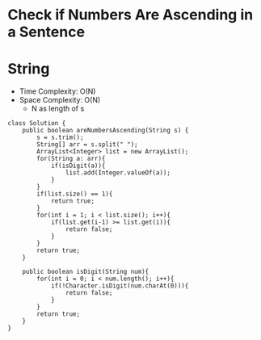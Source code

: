 # Check if Numbers Are Ascending in a Sentence

# String

- Time Complexity: O(N)
- Space Complexity: O(N)
  - N as length of s

```
class Solution {
    public boolean areNumbersAscending(String s) {
        s = s.trim();
        String[] arr = s.split(" ");
        ArrayList<Integer> list = new ArrayList();
        for(String a: arr){
            if(isDigit(a)){
                list.add(Integer.valueOf(a));
            }
        }
        if(list.size() == 1){
            return true;
        }
        for(int i = 1; i < list.size(); i++){
            if(list.get(i-1) >= list.get(i)){
                return false;
            }
        }
        return true;
    }

    public boolean isDigit(String num){
        for(int i = 0; i < num.length(); i++){
            if(!Character.isDigit(num.charAt(0))){
                return false;
            }
        }
        return true;
    }
}
```
